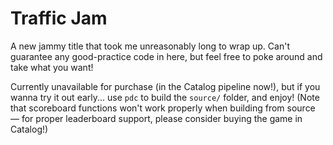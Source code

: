 # Traffic Jam
A new jammy title that took me unreasonably long to wrap up. Can't guarantee any good-practice code in here, but feel free to poke around and take what you want!

Currently unavailable for purchase (in the Catalog pipeline now!), but if you wanna try it out early... use `pdc` to build the `source/` folder, and enjoy! (Note that scoreboard functions won't work properly when building from source — for proper leaderboard support, please consider buying the game in Catalog!)